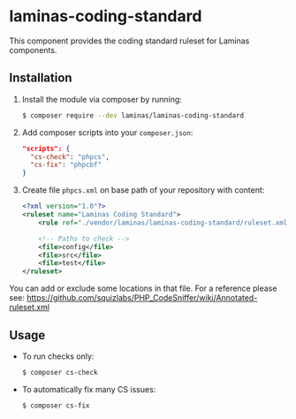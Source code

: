 # laminas-coding-standard

This component provides the coding standard ruleset for Laminas components.

## Installation

1. Install the module via composer by running:

   ```bash
   $ composer require --dev laminas/laminas-coding-standard
   ```

2. Add composer scripts into your `composer.json`:

   ```json
   "scripts": {
     "cs-check": "phpcs",
     "cs-fix": "phpcbf"
   }
   ```

3. Create file `phpcs.xml` on base path of your repository with content:

   ```xml
   <?xml version="1.0"?>
   <ruleset name="Laminas Coding Standard">
       <rule ref="./vendor/laminas/laminas-coding-standard/ruleset.xml"/>

       <!-- Paths to check -->
       <file>config</file>
       <file>src</file>
       <file>test</file>
   </ruleset>
   ```

You can add or exclude some locations in that file.
For a reference please see: https://github.com/squizlabs/PHP_CodeSniffer/wiki/Annotated-ruleset.xml

## Usage

* To run checks only:

  ```bash
  $ composer cs-check
  ```

* To automatically fix many CS issues:

  ```bash
  $ composer cs-fix
  ```
